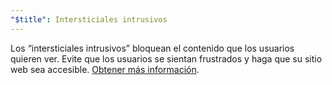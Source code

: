 ```yaml
---
"$title": Intersticiales intrusivos
---
```


Los “intersticiales intrusivos” bloquean el contenido que los usuarios quieren ver. Evite que los usuarios se sientan frustrados y haga que su sitio web sea accesible.  [Obtener más información](https://support.google.com/webtools/answer/7159932?hl=es).

